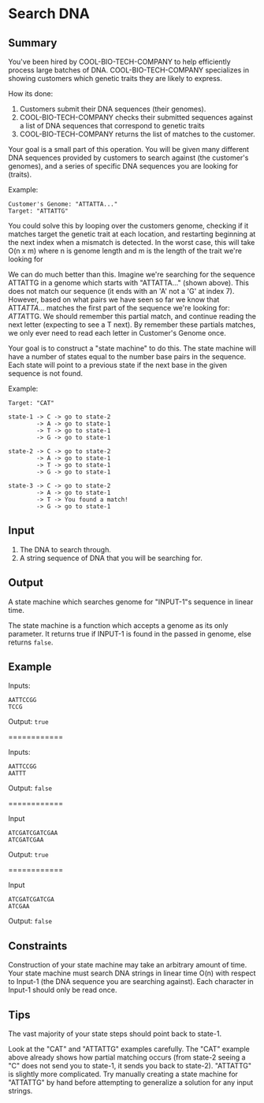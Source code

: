# Search DNA

## Summary

You've been hired by COOL-BIO-TECH-COMPANY to help efficiently process large batches of DNA. COOL-BIO-TECH-COMPANY specializes in showing customers which genetic traits they are likely to express.

How its done:

1. Customers submit their DNA sequences (their genomes).
1. COOL-BIO-TECH-COMPANY checks their submitted sequences against a list of DNA sequences that correspond to genetic traits
1. COOL-BIO-TECH-COMPANY returns the list of matches to the customer.

Your goal is a small part of this operation. You will be given many different DNA sequences provided by customers to search against (the customer's genomes), and a series of specific DNA sequences you are looking for (traits).

Example:

```
Customer's Genome: "ATTATTA..."
Target: "ATTATTG"
```

You could solve this by looping over the customers genome, checking if it matches target the genetic trait at each location, and restarting beginning at the next index when a mismatch is detected. In the worst case, this will take O(n x m) where n is genome length and m is the length of the trait we're looking for

We can do much better than this. Imagine we're searching for the sequence ATTATTG in a genome which starts with "ATTATTA..." (shown above). This does not match our sequence (it ends with an 'A' not a 'G' at index 7). However, based on what pairs we have seen so far we know that ATT*ATTA*... matches the first part of the sequence we're looking for: *ATTA*TTG. We should remember this partial match, and continue reading the next letter (expecting to see a T next). By remember these partials matches, we only ever need to read each letter in Customer's Genome once.

Your goal is to construct a "state machine" to do this. The state machine will have a number of states equal to the number base pairs in the sequence. Each state will point to a previous state if the next base in the given sequence is not found.

Example:

```
Target: "CAT"
```

```
state-1 -> C -> go to state-2 
        -> A -> go to state-1
        -> T -> go to state-1
        -> G -> go to state-1

state-2 -> C -> go to state-2
        -> A -> go to state-1
        -> T -> go to state-1
        -> G -> go to state-1

state-3 -> C -> go to state-2
        -> A -> go to state-1
        -> T -> You found a match!
        -> G -> go to state-1
```

## Input

1. The DNA to search through.
1. A string sequence of DNA that you will be searching for.

## Output

A state machine which searches genome for "INPUT-1"s sequence in linear time.

The state machine is a function which accepts a genome as its only parameter.
It returns true if INPUT-1 is found in the passed in genome, else returns `false`.

## Example

Inputs:

```
AATTCCGG
TCCG
```

Output: `true`

============

Inputs:

```
AATTCCGG
AATTT
```

Output: `false`

============

Input

```
ATCGATCGATCGAA
ATCGATCGAA
```

Output: `true`

============

Input

```
ATCGATCGATCGA
ATCGAA
```

Output: `false`

## Constraints

Construction of your state machine may take an arbitrary amount of time. Your state machine must search DNA strings in linear time O(n) with respect to Input-1 (the DNA sequence you are searching against). Each character in Input-1 should only be read once.

## Tips

The vast majority of your state steps should point back to state-1.

Look at the "CAT" and "ATTATTG" examples carefully.
The "CAT" example above already shows how partial matching occurs (from state-2 seeing a "C" does not send you to state-1, it sends you back to state-2).
"ATTATTG" is slightly more complicated. Try manually creating a state machine for "ATTATTG" by hand before attempting to generalize a solution for any input strings.
